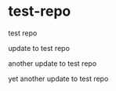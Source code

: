 # test-repo
test repo

update to test repo

another update to test repo

yet another update to test repo
